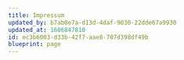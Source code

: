```yaml
---
title: Impressum
updated_by: b7ab0e7a-d13d-4daf-9030-22dde67a9930
updated_at: 1606847810
id: ec3b6003-d33b-42f7-aae8-707d398df49b
blueprint: page
---
```

